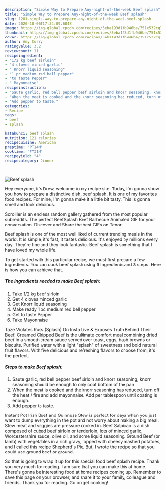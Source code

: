 ```yaml
---
description: "Simple Way to Prepare Any-night-of-the-week Beef splash"
title: "Simple Way to Prepare Any-night-of-the-week Beef splash"
slug: 1281-simple-way-to-prepare-any-night-of-the-week-beef-splash
date: 2020-10-06T17:34:09.604Z
image: https://img-global.cpcdn.com/recipes/5eba193d1fb946be/751x532cq70/beef-splash-recipe-main-photo.jpg
thumbnail: https://img-global.cpcdn.com/recipes/5eba193d1fb946be/751x532cq70/beef-splash-recipe-main-photo.jpg
cover: https://img-global.cpcdn.com/recipes/5eba193d1fb946be/751x532cq70/beef-splash-recipe-main-photo.jpg
author: Amy Curry
ratingvalue: 3.2
reviewcount: 11
recipeingredient:
- "1/2 kg beef sirloin"
- "4 cloves minced garlic"
- " Knorr liquid seasoning"
- "1 pc medium red bell pepper"
- "to taste Pepper"
- " Mayonnaise"
recipeinstructions:
- "Saute garlic, red bell pepper beef sirloin and knorr seasoning; knorr seasoning should be enough to only coat bottom of the pan"
- "When the meat is cooked and the knorr seasoning has reduced, turn off the heat / fire and add mayonnaise. Add per tablespoon until coating is enough."
- "Add pepper to taste."
categories:
- Recipe
tags:
- beef
- splash

katakunci: beef splash 
nutrition: 121 calories
recipecuisine: American
preptime: "PT14M"
cooktime: "PT31M"
recipeyield: "4"
recipecategory: Dinner

---
```



![Beef splash](https://img-global.cpcdn.com/recipes/5eba193d1fb946be/751x532cq70/beef-splash-recipe-main-photo.jpg)

Hey everyone, it's Drew, welcome to my recipe site. Today, I'm gonna show you how to prepare a distinctive dish, beef splash. It is one of my favorites food recipes. For mine, I'm gonna make it a little bit tasty. This is gonna smell and look delicious.

Scrolller is an endless random gallery gathered from the most popular subreddits. The perfect BeefSplash Beef Barbecue Animated GIF for your conversation. Discover and Share the best GIFs on Tenor.

Beef splash is one of the most well liked of current trending meals in the world. It is simple, it's fast, it tastes delicious. It's enjoyed by millions every day. They're fine and they look fantastic. Beef splash is something that I have loved my whole life.


To get started with this particular recipe, we must first prepare a few ingredients. You can cook beef splash using 6 ingredients and 3 steps. Here is how you can achieve that.

<!--inarticleads1-->

##### The ingredients needed to make Beef splash:

1. Take 1/2 kg beef sirloin
1. Get 4 cloves minced garlic
1. Get  Knorr liquid seasoning
1. Make ready 1 pc medium red bell pepper
1. Get to taste Pepper
1. Take  Mayonnaise


Taze Violates Russ (Splash) On Insta Live &amp; Exposes Truth Behind Their Beef. Creamed Chipped Beef is the ultimate comfort meal combining dried beef in a smooth cream sauce served over toast, eggs, hash browns or biscuits. Purified water with a light &#34;splash&#34; of sweetness and bold natural fruit flavors. With five delicious and refreshing flavors to choose from, it&#39;s the perfect. 

<!--inarticleads2-->

##### Steps to make Beef splash:

1. Saute garlic, red bell pepper beef sirloin and knorr seasoning; knorr seasoning should be enough to only coat bottom of the pan
1. When the meat is cooked and the knorr seasoning has reduced, turn off the heat / fire and add mayonnaise. Add per tablespoon until coating is enough.
1. Add pepper to taste.


Instant Pot Irish Beef and Guinness Stew is perfect for days when you just want to dump everything in the pot and not worry about making a big meal. Stew meat and veggies are pressure cooked in. Beef Salpicao is a dish composed of cubed beef sirloin or tenderloin, lots of minced garlic, Worcestershire sauce, olive oil, and some liquid seasoning. Ground Beef (or lamb) with vegetables in a rich gravy, topped with cheesy mashed potatoes, and I called this recipe Shepherd&#39;s Pie. But, I wrote the recipe so that you could use ground beef or ground. 

So that is going to wrap it up for this special food beef splash recipe. Thank you very much for reading. I am sure that you can make this at home. There's gonna be interesting food at home recipes coming up. Remember to save this page on your browser, and share it to your family, colleague and friends. Thank you for reading. Go on get cooking!
